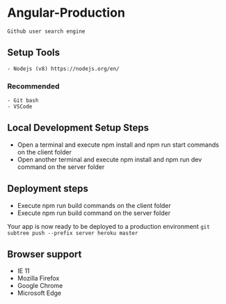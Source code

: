 # Angular-Production
    Github user search engine
## Setup Tools
    - Nodejs (v8) https://nodejs.org/en/
### Recommended
    - Git bash
    - VSCode
## Local Development Setup Steps
- Open a terminal and execute npm install and npm run start commands on the client folder
- Open another terminal and execute npm install and npm run dev command on the server folder

## Deployment steps
- Execute npm run build commands on the client folder
- Execute npm run build command on the server folder

Your app is now ready to be deployed to a production environment
`
    git subtree push --prefix server heroku master
`

## Browser support
- IE 11
- Mozilla Firefox
- Google Chrome
- Microsoft Edge

